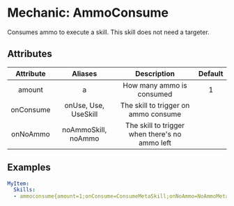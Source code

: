 Mechanic: AmmoConsume
================

Consumes ammo to execute a skill. This skill does not need a targeter.

Attributes
----------

| Attribute |       Aliases        |                  Description                   | Default |
|:---------:|:--------------------:|:----------------------------------------------:|:-------:|
|  amount   |          a           |           How many ammo is consumed            |    1    |
| onConsume | onUse, Use, UseSkill |      The skill to trigger on ammo consume      |         |
| onNoAmmo  | noAmmoSkill, noAmmo  | The skill to trigger when there's no ammo left |         |


Examples
--------
```yaml
MyItem:
  Skills:
  - ammoconsume{amount=1;onConsume=ConsumeMetaSkill;onNoAmmo=NoAmmoMetaSkill}
```
